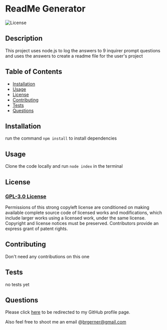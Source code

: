 
  # ReadMe Generator
  

  ![License](https://img.shields.io/badge/GPL-3.0-red.svg)

    
  ## Description 

  This project uses node.js to log the answers to 9 inquirer prompt questions and uses the answers to create a readme file for the user's project

  ## Table of Contents
  
  * [Installation](#installation)
  * [Usage](#usage)
  * [License](#license)
  * [Contributing](#contributing)
  * [Tests](#tests)
  * [Questions](#questions)
  
  
  ## Installation

  run the command `npm install` to install dependencies
  
  ## Usage

  Clone the code locally and run `node index` in the terminal
  

  ## License

  ### [GPL-3.0 License](https://choosealicense.com/licenses/${lowerCaseLic}/)

  Permissions of this strong copyleft license are conditioned on making available complete source code of licensed works and modifications, which include larger works using a licensed work, under the same license. Copyright and license notices must be preserved. Contributors provide an express grant of patent rights.
    
    
  ## Contributing

  Don't need any contributions on this one
  
  ## Tests
  
  no tests yet

  ## Questions

  Please click [here](https://github.com/bgerner/) to be redirected to my GitHub profile page.

  Also feel free to shoot me an email @brgerner@gmail.com

